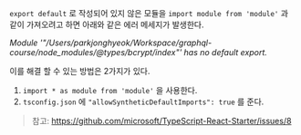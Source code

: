`export default` 로 작성되어 있지 않은 모듈을 `import module from 'module'` 과 같이 가져오려고 하면 아래와 같은 에러 메세지가 발생한다.

_Module '"/Users/parkjonghyeok/Workspace/graphql-course/node_modules/@types/bcrypt/index"' has no default export._

이를 해결 할 수 있는 방법은 2가지가 있다.

1. `import * as module from 'module'` 을 사용한다.
2. `tsconfig.json` 에 `"allowSyntheticDefaultImports": true` 를 준다.

> 참고: https://github.com/microsoft/TypeScript-React-Starter/issues/8

